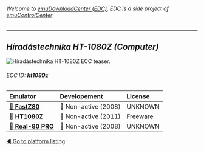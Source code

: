 ###### Welcome to [emuDownloadCenter (EDC)](https://github.com/PhoenixInteractiveNL/emuDownloadCenter/wiki/), EDC is a side project of [emuControlCenter](https://github.com/PhoenixInteractiveNL/emuControlCenter/wiki/)
***
## _Híradástechnika HT-1080Z (Computer)_
![](https://raw.githubusercontent.com/wiki/PhoenixInteractiveNL/emuDownloadCenter/images_platform/ecc_ht1080z_teaser.png "Híradástechnika HT-1080Z ECC teaser.")
###### ECC ID: **ht1080z**

| Emulator | Developement | License |
|:---------|:-------------|:--------|
| [:file_folder: **FastZ80**](https://github.com/PhoenixInteractiveNL/emuDownloadCenter/wiki/Emulator-fastz80#menu) | :red_circle: Non-active (2008) | UNKNOWN |
| [:file_folder: **HT1080Z**](https://github.com/PhoenixInteractiveNL/emuDownloadCenter/wiki/Emulator-ht1080z#menu) | :red_circle: Non-active (2011) | Freeware |
| [:file_folder: **Real-80 PRO**](https://github.com/PhoenixInteractiveNL/emuDownloadCenter/wiki/Emulator-real80pro#menu) | :red_circle: Non-active (2008) | UNKNOWN |

[:arrow_backward: Go to platform listing](https://github.com/PhoenixInteractiveNL/emuDownloadCenter/wiki/EDC-Platform-List)
